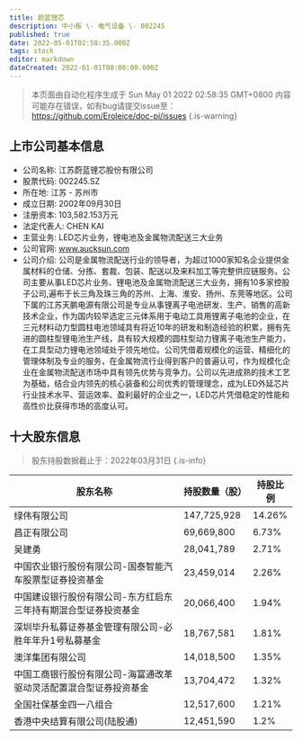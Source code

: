 ```yaml
---
title: 蔚蓝锂芯
description: 中小板 \- 电气设备 \- 002245
published: true
date: 2022-05-01T02:58:35.000Z
tags: stock
editor: markdown
dateCreated: 2022-01-01T00:00:00.000Z
---
```


> 本页面由自动化程序生成于 Sun May 01 2022 02:58:35 GMT+0800
> 内容可能存在错误，如有bug请提交issue至：https://github.com/Eroleice/doc-pi/issues
{.is-warning}

## 上市公司基本信息
- 公司名称: 江苏蔚蓝锂芯股份有限公司
- 股票代码: 002245.SZ
- 所在地: 江苏 - 苏州市
- 成立日期: 2002年09月30日
- 注册资本: 103,582.153万元
- 法定代表人: CHEN KAI
- 主营业务: LED芯片业务，锂电池及金属物流配送三大业务
- 公司官网: www.aucksun.com
- 公司介绍: 公司是金属物流配送行业的领导者，为超过1000家知名企业提供金属材料的仓储、分拣、套裁、包装、配送以及来料加工等完整供应链服务。公司主要从事LED芯片业务、锂电池及金属物流配送三大业务，拥有10多家控股子公司,遍布于长三角及珠三角的苏州、上海、淮安、扬州、东莞等地区。公司下属的江苏天鹏电源有限公司是专业从事锂离子电池研发、生产、销售的高新技术企业，作为国内较早选定三元体系用于电动工具用锂离子电池的企业，在三元材料动力型圆柱电池领域具有将近10年的研发和制造经验的积累，拥有先进的圆柱型锂电池生产线，具有较大规模的圆柱型动力锂离子电池生产能力，在工具型动力锂电池领域处于领先地位。公司凭借着规模化的运营、精细化的管理体制及专业的服务，在金属物流行业得到客户的普遍认可，作为规模化企业在金属物流配送市场中具有领先优势与竞争力。公司以先进成熟的技术工艺为基础，结合业内领先的核心装备和公司优秀的管理理念，成为LED外延芯片行业技术水平、营运效率、盈利最好的企业之一，LED芯片凭借稳定的性能和高性价比获得市场的高度认可。


## 十大股东信息
> 股东持股数据截止于：2022年03月31日
{.is-info}

| 股东名称 | 持股数量（股） | 持股比例 |
| --- | --- | --- |
| 绿伟有限公司 | 147,725,928 | 14.26% |
| 昌正有限公司 | 69,669,800 | 6.73% |
| 吴建勇 | 28,041,789 | 2.71% |
| 中国农业银行股份有限公司-国泰智能汽车股票型证券投资基金 | 23,459,014 | 2.26% |
| 中国建设银行股份有限公司-东方红启东三年持有期混合型证券投资基金 | 20,066,400 | 1.94% |
| 深圳毕升私募证券基金管理有限公司-必胜年年升1号私募基金 | 18,767,581 | 1.81% |
| 澳洋集团有限公司 | 14,018,500 | 1.35% |
| 中国工商银行股份有限公司-海富通改革驱动灵活配置混合型证券投资基金 | 13,704,472 | 1.32% |
| 全国社保基金四一八组合 | 12,517,600 | 1.21% |
| 香港中央结算有限公司(陆股通) | 12,451,590 | 1.2% |




